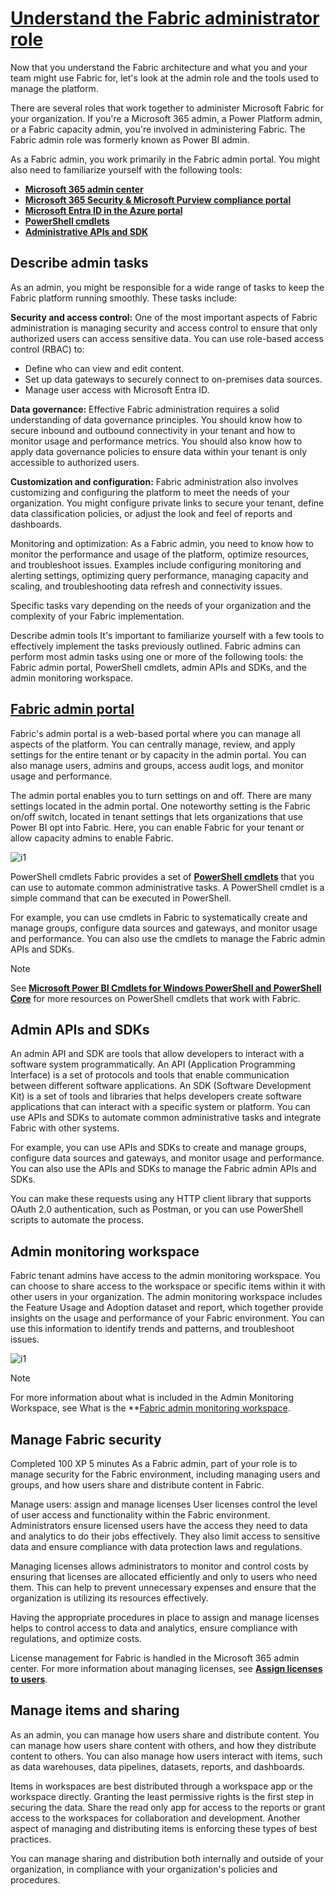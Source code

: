 # **[Understand the Fabric administrator role](https://learn.microsoft.com/en-us/training/modules/administer-fabric/3-admin-role-tools)**

Now that you understand the Fabric architecture and what you and your team might use Fabric for, let's look at the admin role and the tools used to manage the platform.

There are several roles that work together to administer Microsoft Fabric for your organization. If you're a Microsoft 365 admin, a Power Platform admin, or a Fabric capacity admin, you're involved in administering Fabric. The Fabric admin role was formerly known as Power BI admin.

As a Fabric admin, you work primarily in the Fabric admin portal. You might also need to familiarize yourself with the following tools:

- **[Microsoft 365 admin center](https://learn.microsoft.com/en-us/microsoft-365/admin/admin-overview/admin-center-overview)**
- **[Microsoft 365 Security & Microsoft Purview compliance portal](https://learn.microsoft.com/en-us/microsoft-365/compliance/microsoft-365-compliance-center)**
- **[Microsoft Entra ID in the Azure portal](https://learn.microsoft.com/en-us/azure/active-directory/fundamentals/active-directory-whatis)**
- **[PowerShell cmdlets](https://learn.microsoft.com/en-us/powershell/power-bi/overview)**
- **[Administrative APIs and SDK](https://learn.microsoft.com/en-us/rest/api/power-bi/admin)**

## Describe admin tasks

As an admin, you might be responsible for a wide range of tasks to keep the Fabric platform running smoothly. These tasks include:

**Security and access control:** One of the most important aspects of Fabric administration is managing security and access control to ensure that only authorized users can access sensitive data. You can use role-based access control (RBAC) to:

- Define who can view and edit content.
- Set up data gateways to securely connect to on-premises data sources.
- Manage user access with Microsoft Entra ID.

**Data governance:** Effective Fabric administration requires a solid understanding of data governance principles. You should know how to secure inbound and outbound connectivity in your tenant and how to monitor usage and performance metrics. You should also know how to apply data governance policies to ensure data within your tenant is only accessible to authorized users.

**Customization and configuration:** Fabric administration also involves customizing and configuring the platform to meet the needs of your organization. You might configure private links to secure your tenant, define data classification policies, or adjust the look and feel of reports and dashboards.

Monitoring and optimization: As a Fabric admin, you need to know how to monitor the performance and usage of the platform, optimize resources, and troubleshoot issues. Examples include configuring monitoring and alerting settings, optimizing query performance, managing capacity and scaling, and troubleshooting data refresh and connectivity issues.

Specific tasks vary depending on the needs of your organization and the complexity of your Fabric implementation.

Describe admin tools
It's important to familiarize yourself with a few tools to effectively implement the tasks previously outlined. Fabric admins can perform most admin tasks using one or more of the following tools: the Fabric admin portal, PowerShell cmdlets, admin APIs and SDKs, and the admin monitoring workspace.

## **[Fabric admin portal](https://app.fabric.microsoft.com/)**

Fabric's admin portal is a web-based portal where you can manage all aspects of the platform. You can centrally manage, review, and apply settings for the entire tenant or by capacity in the admin portal. You can also manage users, admins and groups, access audit logs, and monitor usage and performance.

The admin portal enables you to turn settings on and off. There are many settings located in the admin portal. One noteworthy setting is the Fabric on/off switch, located in tenant settings that lets organizations that use Power BI opt into Fabric. Here, you can enable Fabric for your tenant or allow capacity admins to enable Fabric.

![i1](https://learn.microsoft.com/en-us/training/wwl/administer-fabric/media/admin-delegation.png)

PowerShell cmdlets
Fabric provides a set of **[PowerShell cmdlets](https://learn.microsoft.com/en-us/powershell/scripting/powershell-commands)** that you can use to automate common administrative tasks. A PowerShell cmdlet is a simple command that can be executed in PowerShell.

For example, you can use cmdlets in Fabric to systematically create and manage groups, configure data sources and gateways, and monitor usage and performance. You can also use the cmdlets to manage the Fabric admin APIs and SDKs.

 Note

See **[Microsoft Power BI Cmdlets for Windows PowerShell and PowerShell Core](https://learn.microsoft.com/en-us/powershell/power-bi/overview)** for more resources on PowerShell cmdlets that work with Fabric.

## Admin APIs and SDKs

An admin API and SDK are tools that allow developers to interact with a software system programmatically. An API (Application Programming Interface) is a set of protocols and tools that enable communication between different software applications. An SDK (Software Development Kit) is a set of tools and libraries that helps developers create software applications that can interact with a specific system or platform. You can use APIs and SDKs to automate common administrative tasks and integrate Fabric with other systems.

For example, you can use APIs and SDKs to create and manage groups, configure data sources and gateways, and monitor usage and performance. You can also use the APIs and SDKs to manage the Fabric admin APIs and SDKs.

You can make these requests using any HTTP client library that supports OAuth 2.0 authentication, such as Postman, or you can use PowerShell scripts to automate the process.

## Admin monitoring workspace

Fabric tenant admins have access to the admin monitoring workspace. You can choose to share access to the workspace or specific items within it with other users in your organization. The admin monitoring workspace includes the Feature Usage and Adoption dataset and report, which together provide insights on the usage and performance of your Fabric environment. You can use this information to identify trends and patterns, and troubleshoot issues.

![i1](https://learn.microsoft.com/en-us/training/wwl/administer-fabric/media/admin-monitoring-report.png)

 Note

For more information about what is included in the Admin Monitoring Workspace, see What is the **[Fabric admin monitoring workspace](https://learn.microsoft.com/en-us/fabric/admin/monitoring-workspace).

## Manage Fabric security

Completed
100 XP
5 minutes
As a Fabric admin, part of your role is to manage security for the Fabric environment, including managing users and groups, and how users share and distribute content in Fabric.

Manage users: assign and manage licenses
User licenses control the level of user access and functionality within the Fabric environment. Administrators ensure licensed users have the access they need to data and analytics to do their jobs effectively. They also limit access to sensitive data and ensure compliance with data protection laws and regulations.

Managing licenses allows administrators to monitor and control costs by ensuring that licenses are allocated efficiently and only to users who need them. This can help to prevent unnecessary expenses and ensure that the organization is utilizing its resources effectively.

Having the appropriate procedures in place to assign and manage licenses helps to control access to data and analytics, ensure compliance with regulations, and optimize costs.

License management for Fabric is handled in the Microsoft 365 admin center. For more information about managing licenses, see **[Assign licenses to users](https://learn.microsoft.com/en-us/microsoft-365/admin/manage/assign-licenses-to-users?view=o365-worldwide&preserve-view=true)**.

## Manage items and sharing

As an admin, you can manage how users share and distribute content. You can manage how users share content with others, and how they distribute content to others. You can also manage how users interact with items, such as data warehouses, data pipelines, datasets, reports, and dashboards.

Items in workspaces are best distributed through a workspace app or the workspace directly. Granting the least permissive rights is the first step in securing the data. Share the read only app for access to the reports or grant access to the workspaces for collaboration and development. Another aspect of managing and distributing items is enforcing these types of best practices.

You can manage sharing and distribution both internally and outside of your organization, in compliance with your organization's policies and procedures.
